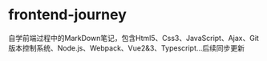 # frontend-journey
自学前端过程中的MarkDown笔记，包含Html5、Css3、JavaScript、Ajax、Git版本控制系统、Node.js、Webpack、Vue2&amp;3、Typescript...后续同步更新
